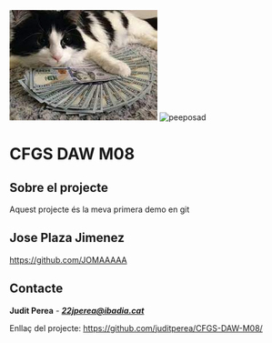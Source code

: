 ![Money machine](https://github.com/juditperea/CFGS-DAW-M08/blob/main/gato.jpg)
![peeposad](https://github.com/juditperea/CFGS-DAW-M08/assets/146119104/8993fce8-c149-407c-b923-c1e0dcdcaf63)

# CFGS DAW M08
## Sobre el projecte
Aquest projecte és la meva primera demo en git
## Jose Plaza Jimenez
https://github.com/JOMAAAAA
## Contacte
**Judit Perea** - ***22jperea@ibadia.cat***

Enllaç del projecte:
https://github.com/juditperea/CFGS-DAW-M08/
